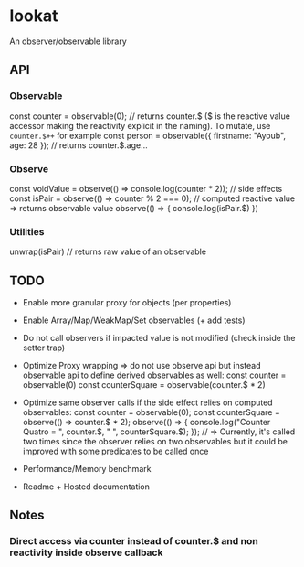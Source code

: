 # lookat

An observer/observable library

## API

### Observable

const counter = observable(0); // returns counter.$ ($ is the reactive value accessor making the reactivity explicit in the naming). To mutate, use `counter.$++` for example
const person = observable({ firstname: "Ayoub", age: 28 }); // returns counter.\$.age...

### Observe

const voidValue = observe(() => console.log(counter \* 2)); // side effects
const isPair = observe(() => counter % 2 === 0); // computed reactive value => returns observable value
observe(() => {
console.log(isPair.\$)
})

### Utilities

unwrap(isPair) // returns raw value of an observable

## TODO

-   Enable more granular proxy for objects (per properties)
-   Enable Array/Map/WeakMap/Set observables (+ add tests)
-   Do not call observers if impacted value is not modified (check inside the setter trap)
-   Optimize Proxy wrapping => do not use observe api but instead observable api to define derived observables as well:
    const counter = observable(0)
    const counterSquare = observable(counter.\$ \* 2)

-   Optimize same observer calls if the side effect relies on computed observables:
    const counter = observable(0);
    const counterSquare = observe(() => counter.$ * 2);
observe(() => {
	console.log("Counter Quatro = ", counter.$, " ", counterSquare.\$);
    });
    // => Currently, it's called two times since the observer relies on two observables but it could be improved with some predicates to be called once

-   Performance/Memory benchmark
-   Readme + Hosted documentation

## Notes

### Direct access via counter instead of counter.\$ and non reactivity inside observe callback
